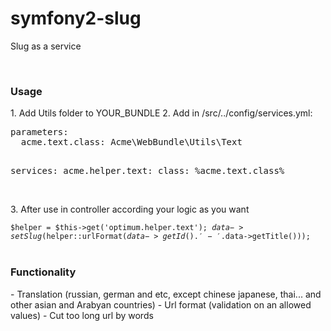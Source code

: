 symfony2-slug
=============
<p>Slug as a service</p>
<br>
<h3>Usage</h3>
1. Add Utils folder to YOUR_BUNDLE
2. Add in /src/../config/services.yml: <br />
<pre>
parameters:
  acme.text.class: Acme\WebBundle\Utils\Text

services:
  acme.helper.text:
    class: %acme.text.class%
</pre><br />
3. After use in controller according your logic as you want <br />
<code>
$helper = $this->get('optimum.helper.text');
$data->setSlug($helper::urlFormat($data->getId().'-'.$data->getTitle()));
</code><br />

<h3>Functionality</h3>
- Translation (russian, german and etc, except chinese japanese, thai... and other asian and Arabyan countries)
- Url format (validation on an allowed values)
- Cut too long url by words
